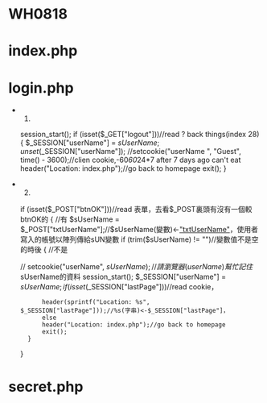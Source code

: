 # WH0818
# index.php
<?php 

    session_start();
    if (isset($_SESSION["userName"]))//檢查是否有資料
    
    $sUserName = $_SESSION["userName"];//有
    else 
    $sUserName = "Guest";//沒有

?>

# login.php
- 1.
    session_start();
    if (isset($_GET["logout"]))//read ? back things(index 28)
    {
    $_SESSION["userName"] = $sUserName;
    unset($_SESSION["userName"]);
    //setcookie("userName ", "Guest", time() - 3600);//clien cookie,-60*60*24*7 after 7 days ago can't eat
        header("Location: index.php");//go back to homepage
        exit();
    }

- 2.
    if (isset($_POST["btnOK"]))//read 表單，去看$_POST裏頭有沒有一個較btnOK的
    {
    //有
        $sUserName = $_POST["txtUserName"];//$sUserName(變數)<-["txtUserName"](帳號)，使用者寫入的帳號以陣列傳給sUN變數
        if (trim($sUserName) != "")//變數值不是空的時後
        {
        //不是
        
    // setcookie("userName", $sUserName);//請瀏覽器(userName)幫忙記住$sUserName的資料
        session_start();
        $_SESSION["userName"] = $sUserName;
        if (isset($_SESSION["lastPage"]))//read cookie，
        
            header(sprintf("Location: %s", $_SESSION["lastPage"]));//%s(字串)<-$_SESSION["lastPage"]，
            else
            header("Location: index.php");//go back to homepage
            exit();
        }
        
    }

# secret.php

<?php 
    session_start();
    if (!isset($_SESSION["userName"]))//檢查$_COOKIE是否沒有一個userName的陣列資料
    {
    //沒有
    $_SESSION["lastPage"] = "secret.php";
        setcookie("lastPage", "secret.php");//請瀏覽器(userName)幫忙記住$sUserName的資料
        header("Location: login.php");//回首頁
        exit();
        
    }

?>
